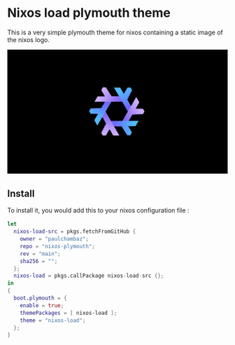 # Nixos load plymouth theme

This is a very simple plymouth theme for nixos containing a static image of the nixos logo.

![screenshot](screenshot.png)

## Install

To install it, you would add this to your nixos configuration file :

```nix
let
  nixos-load-src = pkgs.fetchFromGitHub {
    owner = "paulchambaz";
    repo = "nixos-plymouth";
    rev = "main";
    sha256 = "";
  };
  nixos-load = pkgs.callPackage nixos-load-src {};
in
{
  boot.plymouth = {
    enable = true;
    themePackages = [ nixos-load ];
    theme = "nixos-load";
  };
}
```
